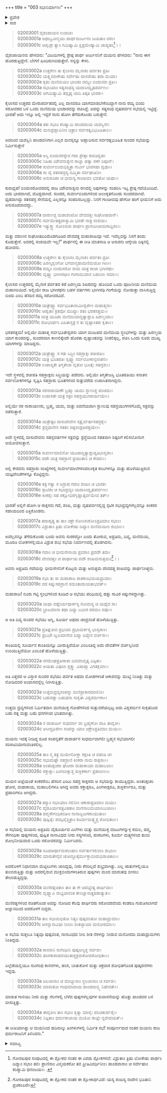 +++
title = "003 ಸಭಾನಿರ್ಮಾಣಃ"
+++

<details><summary>ಪ್ರವೇಶ</summary>


।।   ಓಂ ಓಂ ನಮೋ ನಾರಾಯಣಾಯ।।   ಶ್ರೀ ವೇದವ್ಯಾಸಾಯ ನಮಃ ।।

ಶ್ರೀ ಕೃಷ್ಣದ್ವೈಪಾಯನ ವೇದವ್ಯಾಸ ವಿರಚಿತ  

**ಶ್ರೀ ಮಹಾಭಾರತ**

**ಸಭಾ ಪರ್ವ**

**ಸಭಾ ಪರ್ವ**

**ಅಧ್ಯಾಯ 3**

</details>


<details><summary>ಸಾರ</summary>

ಮಯಸಭೆಯ ನಿರ್ಮಾಣ (1-34).

</details>


> 02003001 ವೈಶಂಪಾಯನ ಉವಾಚ।  
02003001a ಅಥಾಬ್ರವೀನ್ಮಯಃ ಪಾರ್ಥಮರ್ಜುನಂ ಜಯತಾಂ ವರಂ।  
02003001c ಆಪೃಚ್ಛೇ ತ್ವಾಂ ಗಮಿಷ್ಯಾಮಿ ಕ್ಷಿಪ್ರಮೇಷ್ಯಾಮಿ ಚಾಪ್ಯಹಂ[^1]।।

ವೈಶಂಪಾಯನನು ಹೇಳಿದನು: “ವಿಜಯಿಗಳಲ್ಲಿ ಶ್ರೇಷ್ಠ ಪಾರ್ಥ ಅರ್ಜುನನಿಗೆ ಮಯನು ಹೇಳಿದನು: “ನಾನು ಈಗ ಹೊರಡುತ್ತಿದ್ದೇನೆ. ಬೇಗನೆ ಹಿಂದಿರುಗಿಬಿಡುತ್ತೇನೆ. ನನ್ನನ್ನು ಕೇಳು.

> 02003002a ಉತ್ತರೇಣ ತು ಕೈಲಾಸಂ ಮೈನಾಕಂ ಪರ್ವತಂ ಪ್ರತಿ।  
02003002c ಯಕ್ಷ್ಯಮಾಣೇಷು ಸರ್ವೇಷು ದಾನವೇಷು ತದಾ ಮಯಾ।  
02003002e ಕೃತಂ ಮಣಿಮಯಂ ಭಾಂಡಂ ರಮ್ಯಂ ಬಿಂದುಸರಃ ಪ್ರತಿ।।  
02003003a ಸಭಾಯಾಂ ಸತ್ಯಸಂಧಸ್ಯ ಯದಾಸೀದ್ವೃಷಪರ್ವಣಃ।  
02003003c ಆಗಮಿಷ್ಯಾಮಿ ತದ್ಗೃಹ್ಯ ಯದಿ ತಿಷ್ಠತಿ ಭಾರತ।।

ಕೈಲಾಸದ ಉತ್ತರದ ಮೇರುಪರ್ವತದಲ್ಲಿ ಎಲ್ಲ ದಾನವರೂ ಯಾಗಮಾಡಬೇಕೆಂದಿದ್ದಾಗ ನಾನು ರಮ್ಯ ಬಿಂದು ಸರೋವರದ ಬಳಿ ಒಂದು ಮಣಿಮಯ ಭಂಡಾರವನ್ನು ರಚಿಸಿದ್ದೆ. ಅದನ್ನು ಸತ್ಯಸಂಧ ವೃಷಪರ್ವನ ಸಭೆಯಲ್ಲಿ ಇಟ್ಟಿದ್ದೆ. ಭಾರತ! ಅದು ಇನ್ನೂ ಅಲ್ಲಿ ಇದ್ದರೆ ನಾನು ಹೋಗಿ ತೆಗೆದುಕೊಂಡು ಬರುತ್ತೇನೆ.

> 02003004a ತತಃ ಸಭಾಂ ಕರಿಷ್ಯಾಮಿ ಪಾಂಡವಾಯ ಯಶಸ್ವಿನೇ।  
02003004c ಮನಃಪ್ರಹ್ಲಾದಿನೀಂ ಚಿತ್ರಾಂ ಸರ್ವರತ್ನವಿಭೂಷಿತಾಂ।।

ಅದರಿಂದ ಯಶಸ್ವಿನಿ ಪಾಂಡವನಿಗಾಗಿ ಎಲ್ಲರ ಮನಸ್ಸನ್ನೂ ಅಹ್ಲಾದಿಸುವ ಸರ್ವರತ್ನಭೂಷಿತ ಸುಂದರ ಸಭೆಯನ್ನು ನಿರ್ಮಿಸುತ್ತೇನೆ

> 02003005a ಅಸ್ತಿ ಬಿಂದುಸರಸ್ಯೇವ ಗದಾ ಶ್ರೇಷ್ಠಾ ಕುರೂದ್ವಹ।  
02003005c ನಿಹಿತಾ ಯೌವನಾಶ್ವೇನ ರಾಜ್ಞಾ ಹತ್ವಾ ರಣೇ ರಿಪೂನ್।  
02003005e ಸುವರ್ಣಬಿಂದುಭಿಶ್ಚಿತ್ರಾ ಗುರ್ವೀ ಭಾರಸಹಾ ದೃಢಾ।।  
02003006a ಸಾ ವೈ ಶತಸಹಸ್ರಸ್ಯ ಸಮ್ಮಿತಾ ಸರ್ವಘಾತಿನೀ।  
02003006c ಅನುರೂಪಾ ಚ ಭೀಮಸ್ಯ ಗಾಂಡೀವಂ ಭವತೋ ಯಥಾ।।

ಕುರುದ್ದಹ! ಬಿಂದುಸರೋವರದಲ್ಲಿ ರಾಜ ಯೌವನಾಶ್ವನು ರಣದಲ್ಲಿ ರಿಪುಗಳನ್ನು ಸಂಹರಿಸಿ ಇಟ್ಟ ಶ್ರೇಷ್ಠ ಗದೆಯೊಂದಿದೆ. ಅದು ಭಾರವಾಗಿದೆ, ದೊಡ್ಡದಾಗಿದೆ. ಸುಂದರ, ಸುವರ್ಣಬಿಂದುಗಳಿಂದ ಅಲಂಕೃತಗೊಂಡು ಸುಂದರವಾಗಿದೆ. ಧೃಡವಾಗಿದ್ದು ಶತಸಹಸ್ರ ಸೇನೆಯಲ್ಲಿ ಎಲ್ಲರನ್ನೂ ಸಂಹರಿಸಬಲ್ಲದ್ದು. ನಿನಗೆ ಗಾಂಡೀವವು ಹೇಗೋ ಹಾಗೆ ಭೀಮನಿಗೆ ಅದು ಅನುರೂಪವಾದದ್ದು.

> 02003007a ವಾರುಣಶ್ಚ ಮಹಾಶಂಖೋ ದೇವದತ್ತಃ ಸುಘೋಷವಾನ್।  
02003007c ಸರ್ವಮೇತತ್ಪ್ರದಾಸ್ಯಾಮಿ ಭವತೇ ನಾತ್ರ ಸಂಶಯಃ।  
02003007e ಇತ್ಯುಕ್ತ್ವಾ ಸೋಽಸುರಃ ಪಾರ್ಥಂ ಪ್ರಾಗುದೀಚೀಮಗಾದ್ದಿಶಂ।।

ಮತ್ತು ವರುಣನ ಸುಘೋಷದಿಂದೊಡಗೂಡಿದ ದೇವದತ್ತ ಮಹಾಶಂಖವೂ ಇದೆ. ಇವೆಲ್ಲವನ್ನು ನಿನಗೆ ತಂದು ಕೊಡುತ್ತೇನೆ. ಅದರಲ್ಲಿ ಸಂಶಯವೇ ಇಲ್ಲ!” ಪಾರ್ಥನಲ್ಲಿ ಈ ರೀತಿ ಮಾತನಾಡಿ ಆ ಅಸುರನು ಆಗ್ನೇಯ ದಿಕ್ಕಿನಲ್ಲಿ ಹೋದನು.

> 02003008a ಉತ್ತರೇಣ ತು ಕೈಲಾಸಂ ಮೈನಾಕಂ ಪರ್ವತಂ ಪ್ರತಿ।   
02003008c ಹಿರಣ್ಯಶೃಂಗೋ ಭಗವಾನ್ಮಹಾಮಣಿಮಯೋ ಗಿರಿಃ।।  
02003009a ರಮ್ಯಂ ಬಿಂದುಸರೋ ನಾಮ ಯತ್ರ ರಾಜಾ ಭಗೀರಥಃ।  
02003009c ದೃಷ್ಟ್ವಾ ಭಾಗೀರಥೀಂ ಗಂಗಾಮುವಾಸ ಬಹುಲಾಃ ಸಮಾಃ।।

ಕೈಲಾಸದ ಉತ್ತರದಲ್ಲಿ ಮೈನಾಕ ಪರ್ವತದ ಕಡೆ ಹಿರಣ್ಮಯ ಶಿಖರವನ್ನು ಹೊಂದಿದ ಒಂದು ಪೂಜನೀಯ ಮಣಿಮಯ ಮಹಾಗಿರಿಯಿದೆ. ಅಲ್ಲಿಯೇ ರಾಜ ಭಗೀರಥನು ಬಹಳ ವರ್ಷಗಳು ಭಾಗೀರಥಿ ಗಂಗೆಯನ್ನು ನೋಡುತ್ತಾ ವಾಸಿಸುತ್ತಿದ್ದ ಬಿಂದು ಎಂಬ ಹೆಸರಿನ ರಮ್ಯ ಸರೋವರವಿದೆ.

> 02003010a ಯತ್ರೇಷ್ಟ್ವಾ ಸರ್ವಭೂತಾನಾಮೀಶ್ವರೇಣ ಮಹಾತ್ಮನಾ।  
02003010c ಆಹೃತಾಃ ಕ್ರತವೋ ಮುಖ್ಯಾಃ ಶತಂ ಭರತಸತ್ತಮ।।  
02003011a ಯತ್ರ ಯೂಪಾ ಮಣಿಮಯಾಶ್ಚಿತ್ಯಾಶ್ಚಾಪಿ ಹಿರಣ್ಮಯಾಃ।  
02003011c ಶೋಭಾರ್ಥಂ ವಿಹಿತಾಸ್ತತ್ರ ನ ತು ದೃಷ್ಟಾಂತತಃ ಕೃತಾಃ।।

ಭರತಸತ್ತಮ! ಅಲ್ಲಿಯೇ ಮಹಾತ್ಮ ಸರ್ವಭೂತೇಶ್ವರನು ಯಾಗ ಮಂಟಪದ ಮಣಿಮಯ ಸ್ಥಂಭಗಳನ್ನು ಮತ್ತು ಹಿರಣ್ಮಯ ಯಾಗ ಕುಂಡವನ್ನು, ಸುಂದರವಾಗಿ ಕಾಣಲಿಕ್ಕೆಂದೇ ಹೊರತು ದೃಷ್ಟಾಂತವನ್ನು ನೀಡಲಿಕ್ಕಲ್ಲ, ರಚಿಸಿ ಒಂದು ನೂರು ಮುಖ್ಯ ಯಾಗಗಳನ್ನು ಮಾಡಿದ್ದನು.

> 02003012a ಯತ್ರೇಷ್ಟ್ವಾ ಸ ಗತಃ ಸಿದ್ಧಿಂ ಸಹಸ್ರಾಕ್ಷಃ ಶಚೀಪತಿಃ।  
02003012c ಯತ್ರ ಭೂತಪತಿಃ ಸೃಷ್ಟ್ವಾ ಸರ್ವಲೋಕಾನ್ಸನಾತನಃ।  
02003012e ಉಪಾಸ್ಯತೇ ತಿಗ್ಮತೇಜಾ ವೃತೋ ಭೂತೈಃ ಸಹಸ್ರಶಃ।।

ಇದೇ ಸ್ಥಳದಲ್ಲಿ ಶಚೀಪತಿ ಸಹಸ್ರಾಕ್ಷನು ಸಿದ್ಧಿಯನ್ನು ಪಡೆದನು. ಅಲ್ಲಿಯೇ ತಿಗ್ಮತೇಜಸ್ವಿ ಭೂತಪತಿಯು ಸನಾತನ ಸರ್ವಲೋಕಗಳನ್ನೂ ಸೃಷ್ಟಿಸಿ ಸಹಸ್ರಾರು ಭೂತಗಳಿಂದ ಸುತ್ತುವರೆದು ಉಪಾಸಿತನಾಗಿದ್ದನು.

> 02003013a ನರನಾರಾಯಣೌ ಬ್ರಹ್ಮಾ ಯಮಃ ಸ್ಥಾಣುಶ್ಚ ಪಂಚಮಃ।  
02003013c ಉಪಾಸತೇ ಯತ್ರ ಸತ್ರಂ ಸಹಸ್ರಯುಗಪರ್ಯಯೇ।।

ಅಲ್ಲಿಯೇ ನರ ನಾರಾಯಣರು, ಬ್ರಹ್ಮ, ಯಮ, ಮತ್ತು ಐದನೆಯದಾಗಿ ಸ್ಥಾಣುವು ಸಹಸ್ರಯುಗಗಳಿಗೊಮ್ಮೆ ಸತ್ರವನ್ನು ನಡೆಸುತ್ತಾರೆ.

> 02003014a ಯತ್ರೇಷ್ಟಂ ವಾಸುದೇವೇನ ಸತ್ರೈರ್ವರ್ಷಸಹಸ್ರಕೈಃ।   
02003014c ಶ್ರದ್ಧಧಾನೇನ ಸತತಂ ಶಿಷ್ಟಸಂಪ್ರತಿಪತ್ತಯೇ।।

ಅದೇ ಸ್ಥಳದಲ್ಲಿ ವಾಸುದೇವನು ಸಹಸ್ರವರ್ಷಗಳ ಸತ್ರವನ್ನು ಶ್ರದ್ಧೆಯಿಂದ ಸತತವಾಗಿ ಶಿಷ್ಟರಿಗೆ ಕಲಿಸಲೋಸುಗ ಆಯೋಜಿಸುತ್ತಾನೆ.

> 02003015a ಸುವರ್ಣಮಾಲಿನೋ ಯೂಪಾಶ್ಚಿತ್ಯಾಶ್ಚಾಪ್ಯತಿಭಾಸ್ವರಾಃ।  
02003015c ದದೌ ಯತ್ರ ಸಹಸ್ರಾಣಿ ಪ್ರಯುತಾನಿ ಚ ಕೇಶವಃ।।

ಅಲ್ಲಿ ಕೇಶವನು ಸಹಸ್ರಾರು ಸಂಖ್ಯೆಗಳಲ್ಲಿ ಸುವರ್ಣಮಾಲೆಗಳಿಂದಲಂಕೃತ ಕಂಬಗಳನ್ನೂ ಮತ್ತು ಹೊಳೆಯುತ್ತಿರುವ ಯಜ್ಞವೇದಿಕೆಗಳನ್ನೂ ಕೊಟ್ಟಿದ್ದನು.

> 02003016a ತತ್ರ ಗತ್ವಾ ಸ ಜಗ್ರಾಹ ಗದಾಂ ಶಂಖಂ ಚ ಭಾರತ।  
02003016c ಸ್ಫಾಟಿಕಂ ಚ ಸಭಾದ್ರವ್ಯಂ ಯದಾಸೀದ್ವೃಷಪರ್ವಣಃ।  
02003016e ಕಿಂಕರೈಃ ಸಹ ರಕ್ಷೋಭಿರಗೃಹ್ಣಾತ್ಸರ್ವಮೇವ ತತ್।।

ಭಾರತ! ಅಲ್ಲಿಗೆ ಹೋಗಿ ಆ ರಾಕ್ಷಸನು ಗದೆ, ಶಂಖ, ಮತ್ತು ವೃಷಪರ್ವನಲ್ಲಿದ್ದ ಸ್ಫಟಿಕ ಸಭಾದ್ರವ್ಯಗಳೆಲ್ಲವನ್ನೂ ಕಿಂಕರರ ಸಹಾಯದಿಂದ ಎತ್ತಿಕೊಂಡನು.

> 02003017a ತದಾಹೃತ್ಯ ತು ತಾಂ ಚಕ್ರೇ ಸೋಽಸುರೋಽಪ್ರತಿಮಾಂ ಸಭಾಂ।  
02003017c ವಿಶ್ರುತಾಂ ತ್ರಿಷು ಲೋಕೇಷು ದಿವ್ಯಾಂ ಮಣಿಮಯೀಂ ಶುಭಾಂ।।

ಅವೆಲ್ಲವನ್ನೂ ತೆಗೆದುಕೊಂಡು ಬಂದು ಅವನು ಸುರರದ್ದೋ ಎಂದು ತೋರುವ, ಅಪ್ರತಿಮ, ದಿವ್ಯ, ಮಣಿಮಯ, ಮೂರೂ ಲೋಕಗಳಲ್ಲಿಯೂ ವಿಶ್ರುತ ಶುಭ ಸಭೆಯ ನಿರ್ಮಾಣದಲ್ಲಿ ತೊಡಗಿದನು.

> 02003018a ಗದಾಂ ಚ ಭೀಮಸೇನಾಯ ಪ್ರವರಾಂ ಪ್ರದದೌ ತದಾ।  
02003018c ದೇವದತ್ತಂ ಚ ಪಾರ್ಥಾಯ ದದೌ ಶಂಖಮನುತ್ತಮಂ[^2]।।

ಅವನು ಅಪ್ರತಿಮ ಗದೆಯನ್ನು ಭೀಮಸೇನನಿಗೆ ಕೊಟ್ಟನು ಮತ್ತು ಅನುತ್ತಮ ದೇವದತ್ತ ಶಂಖವನ್ನು ಪಾರ್ಥನಿಗಿತ್ತನು.

> 02003019a ಸಭಾ ತು ಸಾ ಮಹಾರಾಜ ಶಾತಕುಂಭಮಯದ್ರುಮಾ।  
02003019c ದಶ ಕಿಷ್ಕುಸಹಸ್ರಾಣಿ ಸಮಂತಾದಾಯತಾಭವತ್।।

ಮಹಾರಾಜ! ನೂರು ಗಟ್ಟಿ ಸ್ತಂಭಗಳಿಂದ ಕೂಡಿದ ಆ ಸಭೆಯು ಪರಿಧಿಯಲ್ಲಿ ಹತ್ತು ಸಾವಿರ ಕಿಷ್ಕುಗಳದ್ದಾಗಿತ್ತು.

> 02003020a ಯಥಾ ವಹ್ನೇರ್ಯಥಾರ್ಕಸ್ಯ ಸೋಮಸ್ಯ ಚ ಯಥೈವ ಸಾ।  
02003020c ಭ್ರಾಜಮಾನಾ ತಥಾ ದಿವ್ಯಾ ಬಭಾರ ಪರಮಂ ವಪುಃ।।

ಆ ಅತಿ ದಿವ್ಯ ಸುಂದರ ಸಭೆಯು ಅಗ್ನಿ, ಸೂರ್ಯ ಅಥವಾ ಚಂದ್ರನಂತೆ ಹೊಳೆಯುತ್ತಿತ್ತು.

> 02003021a ಪ್ರತಿಘ್ನತೀವ ಪ್ರಭಯಾ ಪ್ರಭಾಮರ್ಕಸ್ಯ ಭಾಸ್ವರಾಂ।  
02003021c ಪ್ರಬಭೌ ಜ್ವಲಮಾನೇವ ದಿವ್ಯಾ ದಿವ್ಯೇನ ವರ್ಚಸಾ।।

ಕಾಂತಿಯಲ್ಲಿ ಸೂರ್ಯನ ಕಾಂತಿಯನ್ನೂ ಮೀರುತ್ತಿದೆಯೋ ಎಂಬಂತಿದ್ದ ಅದು ದೇವತೆಗಳ ವರ್ಚಸ್ಸಿನಿಂದ ಉರಿಯುತ್ತಿದೆಯೋ ಎಂಬಂತೆ ಹೊಳೆಯುತ್ತಿತ್ತು.

> 02003022a ನಗಮೇಘಪ್ರತೀಕಾಶಾ ದಿವಮಾವೃತ್ಯ ವಿಷ್ಠಿತಾ।  
02003022c ಆಯತಾ ವಿಪುಲಾ ಶ್ಲಕ್ಷ್ಣಾ ವಿಪಾಪ್ಮಾ ವಿಗತಕ್ಲಮಾ।।

ಅತಿ ಎತ್ತರದ ಆ ವಿಸ್ತಾರ ಸುಂದರ ಸಭೆಯು ಪರ್ವತ ಅಥವಾ ಮೋಡಗಳಂತೆ ಆಕಾಶವನ್ನು ಮುಟ್ಟಿ ನಿಂತಿತ್ತು ಮತ್ತು ನೋಡಿದವರ ಆಯಾಸವನ್ನೆಲ್ಲ ನೀಗಿಸುತ್ತಿತ್ತು.

> 02003023a ಉತ್ತಮದ್ರವ್ಯಸಂಪನ್ನಾ ಮಣಿಪ್ರಾಕಾರಮಾಲಿನೀ।  
02003023c ಬಹುರತ್ನಾ ಬಹುಧನಾ ಸುಕೃತಾ ವಿಶ್ವಕರ್ಮಣಾ।।

ಉತ್ತಮ ದ್ರವ್ಯಗಳಿಂದ ನಿರ್ಮಿತವಾಗಿ ಮಣಿಯುಕ್ತ ಗೋಡೆಗಳಿಂದ ಸುತ್ತುವರೆಯಲ್ಪಟ್ಟ ಅದು ವಿಶ್ವಕರ್ಮನ ಸುಕೃತದಿಂದ ಬಹು ರತ್ನ ಮತ್ತು ಬಹು ಧನಗಳಿಂದ ಭರಿತವಾಗಿತ್ತು.

> 02003024a ನ ದಾಶಾರ್ಹೀ ಸುಧರ್ಮಾ ವಾ ಬ್ರಹ್ಮಣೋ ವಾಪಿ ತಾದೃಶೀ।  
02003024c ಆಸೀದ್ರೂಪೇಣ ಸಂಪನ್ನಾ ಯಾಂ ಚಕ್ರೇಽಪ್ರತಿಮಾಂ ಮಯಃ।।

ಮಯನು ಇದಕ್ಕೆ ನೀಡಿದ್ದ ರೂಪ ಸಂಪನ್ನತೆಗೆ ದಾಶಾರ್ಹನ ಸುಧರ್ಮವಾಗಲೀ ಬ್ರಹ್ಮನ ಸಭೆಯಾಗಲೀ ಸರಿಸಾಟಿಯಾಗುವಂತಿರಲಿಲ್ಲ.

> 02003025a ತಾಂ ಸ್ಮ ತತ್ರ ಮಯೇನೋಕ್ತಾ ರಕ್ಷಂತಿ ಚ ವಹಂತಿ ಚ।  
02003025c ಸಭಾಮಷ್ಟೌ ಸಹಸ್ರಾಣಿ ಕಿಂಕರಾ ನಾಮ ರಾಕ್ಷಸಾಃ।।  
02003026a ಅಂತರಿಕ್ಷಚರಾ ಘೋರಾ ಮಹಾಕಾಯಾ ಮಹಾಬಲಾಃ।  
02003026c ರಕ್ತಾಕ್ಷಾಃ ಪಿಂಗಲಾಕ್ಷಾಶ್ಚ ಶುಕ್ತಿಕರ್ಣಾಃ ಪ್ರಹಾರಿಣಃ।।

ಮಯನ ಆಜ್ಞೆಯಂತೆ ಕಿಂಕರರೆಂಬ ಹೆಸರಿನ ಎಂಟು ಸಹಸ್ರ ರಾಕ್ಷಸರು ಆ ಸಭೆಯನ್ನು ಕಾಯುತ್ತಿದ್ದರು. ಅಂತರಿಕ್ಷಚರಿ ಘೋರ, ಮಹಾಕಾಯ, ಮಹಾಬಲಿಗಳೂ ಆಗಿದ್ದ ಅವರು ರಕ್ತಾಕ್ಷರೂ, ಪಿಂಗಳಾಕ್ಷರೂ, ಶುಕ್ತಿಕರ್ಣರೂ, ಮತ್ತು ಪ್ರಹಾರಿಗಳೂ ಆಗಿದ್ದರು.

> 02003027a ತಸ್ಯಾಂ ಸಭಾಯಾಂ ನಲಿನೀಂ ಚಕಾರಾಪ್ರತಿಮಾಂ ಮಯಃ।  
02003027c ವೈಡೂರ್ಯಪತ್ರವಿತತಾಂ ಮಣಿನಾಲಮಯಾಂಬುಜಾಂ।।  
02003028a ಪದ್ಮಸೌಗಂಧಿಕವತೀಂ ನಾನಾದ್ವಿಜಗಣಾಯುತಾಂ।  
02003028c ಪುಷ್ಪಿತೈಃ ಪಮ್ಕಜೈಶ್ಚಿತ್ರಾಂ ಕೂರ್ಮಮತ್ಸ್ಯೈಶ್ಚ ಶೋಭಿತಾಂ।।

ಆ ಸಭೆಯಲ್ಲಿ ಮಯನು ಅಪ್ರತಿಮ ವೈಡೂರ್ಯದ ಎಲೆಗಳು ಮತ್ತು ಮಣಿಯುಕ್ತ ದಂಟುಗಳನ್ನುಳ್ಳ ಕಮಲ, ಪದ್ಮ, ಸೌಗಂಧಿಕಾ ಪುಷ್ಪಗಳಿಂದ, ಪುಷ್ಪಿತ ನಾನಾವಿಧದ ನೀರು ಸಸ್ಯಗಳಿಂದ, ಪಂಕಜಗಳು, ಕೂರ್ಮ ಮತ್ಸ್ಯಗಳಿಂದ ತುಂಬಿ ಶೋಭನೀಯವಾದ ಒಂದು ಸರೋವರವನ್ನು ನಿರ್ಮಿಸಿದನು.

> 02003029a ಸೂಪತೀರ್ಥಾಮಕಲುಷಾಂ ಸರ್ವರ್ತುಸಲಿಲಾಂ ಶುಭಾಂ।  
02003029c ಮಾರುತೇನೈವ ಚೋದ್ಧೂತೈರ್ಮುಕ್ತಾಬಿಂದುಭಿರಾಚಿತಾಂ।।

ಅದರೊಳಗೆ ನಿಧಾನವಾಗಿ ಮೆಟ್ಟಿಲುಗಳು ಜಾರಿದ್ದವು, ನೀರು ಕೆಸರಿಲ್ಲದೆ ಶುಭ್ರವಾಗಿತ್ತು. ಎಲ್ಲ ಋತುಗಳಲ್ಲಿಯೂ ತುಂಬಿರುತ್ತಿತ್ತು ಮತ್ತು ಅದರಲ್ಲಿರುವ ಮುಕ್ತಬಿಂದುಗಳಂತಿರುವ ಪುಷ್ಪಗಳು ಮಂದ ಮಾರುತವು ಬೀಸಲು ತೇಲಾಡುತ್ತಿದ್ದವು.

> 02003030a ಮಣಿರತ್ನಚಿತಾಂ ತಾಂ ತು ಕೇ ಚಿದಭ್ಯೇತ್ಯ ಪಾರ್ಥಿವಾಃ।  
02003030c ದೃಷ್ಟ್ವಾಪಿ ನಾಭ್ಯಜಾನಂತ ತೇಽಜ್ಞಾನಾತ್ಪ್ರಪತಂತ್ಯುತ।।

ಮಣಿರತ್ನಗಳಿಂದ ರಚಿತಗೊಂಡ ಅದನ್ನು ನೋಡಿದ ಕೆಲವು ಪಾರ್ಥಿವರು ಸರೋವರವೆಂದು ಕಂಡರೂ ಗುರುತಿಸಲಾಗದೆ ಅಜ್ಞಾನದಿಂದ ಅದರೊಳಗೆ ಬಿದ್ದರು.

> 02003031a ತಾಂ ಸಭಾಮಭಿತೋ ನಿತ್ಯಂ ಪುಷ್ಪವಂತೋ ಮಹಾದ್ರುಮಾಃ।   
02003031c ಆಸನ್ನಾನಾವಿಧಾ ನೀಲಾಃ ಶೀತಚ್ಛಾಯಾ ಮನೋರಮಾಃ।।

ಆ ಸಭೆಯ ಸುತ್ತಲೂ ನಿತ್ಯವೂ ಪುಷ್ಪವಂತ, ನಾನಾವಿಧದ ನೀಲ ಶೀತ ನೆರಳನ್ನು ನೀಡುವ ಮನೋರಮ ಮಹಾದ್ರುಮಗಳು ನಿಂತಿದ್ದವು.

> 02003032a ಕಾನನಾನಿ ಸುಗಂಧೀನಿ ಪುಷ್ಕರಿಣ್ಯಶ್ಚ ಸರ್ವಶಃ।  
02003032c ಹಂಸಕಾರಂಡವಯುತಾಶ್ಚಕ್ರವಾಕೋಪಶೋಭಿತಾಃ।।

ಎಲ್ಲೆಡೆಯಲ್ಲಿಯೂ ಸುಂಗಂಧ ಕಾನನಗಳು, ಹಂಸ, ಬಾತುಕೋಳಿ ಮತ್ತು ಚಕ್ರವಾಕ ಶೋಭಿತಗೊಂಡ ಪುಷ್ಕರಣಿಗಳು ಇದ್ದವು.

> 02003033a ಜಲಜಾನಾಂ ಚ ಮಾಲ್ಯಾನಾಂ ಸ್ಥಲಜಾನಾಂ ಚ ಸರ್ವಶಃ।  
02003033c ಮಾರುತೋ ಗಂಧಮಾದಾಯ ಪಾಂಡವಾನ್ಸ್ಮ ನಿಷೇವತೇ।।

ಮಾರುತ ಗಾಳಿಯು ನೀರು ಮತ್ತು ನೆಲಗಳಲ್ಲಿ ಬೆಳೆದ ಪುಷ್ಪಗಳೆಲ್ಲವುಗಳ ಸುವಾಸನೆಯನ್ನು ಹೊತ್ತು ಪಾಂಡವರ ಬಳಿ ಬೀಸುತ್ತಿತ್ತು.

> 02003034a ಈದೃಶೀಂ ತಾಂ ಸಭಾಂ ಕೃತ್ವಾ ಮಾಸೈಃ ಪರಿಚತುರ್ದಶೈಃ।   
02003034c ನಿಷ್ಠಿತಾಂ ಧರ್ಮರಾಜಾಯ ಮಯೋ ರಾಜ್ಞೇ ನ್ಯವೇದಯತ್।।

ಈ ರೀತಿಯಾಗಿತ್ತು ಆ ಮಯನಿಂದ ಹದಿನಾಲ್ಕು ತಿಂಗಳುಗಳಲ್ಲಿ ನಿರ್ಮಿತ ಸಭೆ! ಸಂಪೂರ್ಣವಾದ ನಂತರ ಮಯನು ರಾಜ ಧರ್ಮರಾಜನಿಗೆ ತಿಳಿಸಿದನು.”




<details><summary>ಸಮಾಪ್ತಿ</summary>

ಇತಿ ಶ್ರೀ ಮಹಾಭಾರತೇ ಸಭಾಪರ್ವಣಿ ಸಭಾಪರ್ವಣಿ ಸಭಾನಿರ್ಮಾಣೇ ತೃತೀಯೋಽಧ್ಯಾಯಃ।।  
ಇದು ಶ್ರೀ ಮಹಾಭಾರತದ ಸಭಾಪರ್ವದಲ್ಲಿ ಸಭಾಪರ್ವದಲ್ಲಿ ಸಭಾನಿರ್ಮಾಣವೆನ್ನುವ ಮೂರನೆಯ ಅಧ್ಯಾಯವು.


</details>

[^1]: ಗೋರಖಪುರ ಸಂಪುಟದಲ್ಲಿ ಈ ಶ್ಲೋಕದ ನಂತರ ಈ ಎರಡು ಶ್ಲೋಕಗಳಿವೆ: ವಿಶ್ರುತಾಂ ತ್ರಿಷು ಲೋಕೇಷು ಪಾರ್ಥಂ ದಿವ್ಯಾಂ ಸಭಾಂ ತವ। ಪ್ರಾಣಿನಾಂ ವಿಸ್ಮಯಕರೋ ತವ ಪ್ರೀತಿವಿವರ್ಧಿನೀಂ। ಪಾಂಡವಾನಾಂ ಚ ಸರ್ವೇಷಾಂ ಕರಿಶ್ಯಾಮಿ ಧನಂಜಯ।।  .

[^2]: ಗೋರಖಪುರ ಸಂಪುಟದಲ್ಲಿ ಈ ಶ್ಲೋಕದ ನಂತರ ಈ ಶ್ಲೋಕಾರ್ಧವಿದೆ: ಯಸ್ಯ ಶಂಖಸ್ಯ ನಾದೇನ ಭೂತಾನಿ ಪ್ರಚಕಂಪಿರೇ।
